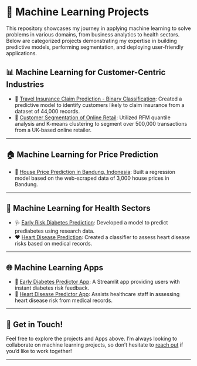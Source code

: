 # 🤖 Machine Learning Projects

This repository showcases my journey in applying machine learning to solve problems in various domains, from business analytics to health sectors. Below are categorized projects demonstrating my expertise in building predictive models, performing segmentation, and deploying user-friendly applications.



## 📊 Machine Learning for Customer-Centric Industries
- 🚗 [Travel Insurance Claim Prediction - Binary Classification](https://github.com/harishmuh/Travel-Insurance-CustomerClaim-Prediction-using-Machine-Learning): Created a predictive model to identify customers likely to claim insurance from a dataset of 44,000 records.
- 🛒 [Customer Segmentation of Online Retail](https://github.com/harishmuh/CustomerSegmentation_OnlineRetail_RFM_KMeans): Utilized RFM quantile analysis and K-means clustering to segment over 500,000 transactions from a UK-based online retailer.

---

## 🏠 Machine Learning for Price Prediction
- 🏡 [House Price Prediction in Bandung, Indonesia](https://github.com/harishmuh/House-price-prediction-in-Bandung): Built a regression model based on the web-scraped data of 3,000 house prices in Bandung.

---

## 🏥 Machine Learning for Health Sectors
- 🩺 [Early Risk Diabetes Prediction](https://github.com/harishmuh/Early-Risk-Diabetes-predictor-Machine-Learning-and-app): Developed a model to predict prediabetes using research data.
- ❤️ [Heart Disease Prediction](https://github.com/harishmuh/Heart-diseases-prediction-Machine-Learning--App): Created a classifier to assess heart disease risks based on medical records.

---

## 🌐 Machine Learning Apps
- 📱 [Early Diabetes Predictor App](https://early-risk-diabetes-predictor.streamlit.app/): A Streamlit app providing users with instant diabetes risk feedback.
- 📱 [Heart Disease Predictor App](https://heart-diseases-prediction-ml-hm.streamlit.app/): Assists healthcare staff in assessing heart disease risk from medical records.

---

## 🚀 Get in Touch!  

Feel free to explore the projects and Apps above. I’m always looking to collaborate on machine learning projects, so don’t hesitate to [reach out](mailto:harishmuh@gmail.com) if you’d like to work together!  

---

